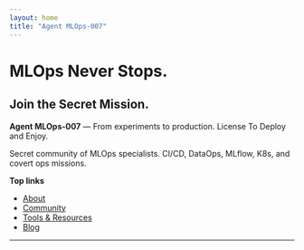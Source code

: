 ```yaml
---
layout: home
title: "Agent MLOps-007"
---
```


# MLOps Never Stops.
## Join the Secret Mission.

**Agent MLOps-007** — From experiments to production. License To Deploy and Enjoy.

Secret community of MLOps specialists. CI/CD, DataOps, MLflow, K8s, and covert ops missions.

**Top links**
- [About](/about.html)
- [Community](/community.html)
- [Tools & Resources](/tools.html)
- [Blog](/blog.html)

---        
